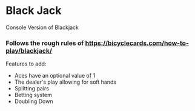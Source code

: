 # Black Jack
Console Version of Blackjack

### Follows the rough rules of https://bicyclecards.com/how-to-play/blackjack/

Features to add:
- Aces have an optional value of 1
- The dealer's play allowing for soft hands
- Splitting pairs
- Betting system
- Doubling Down


